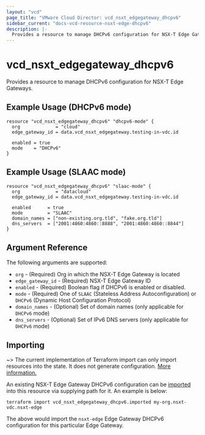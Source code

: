 ```yaml
---
layout: "vcd"
page_title: "VMware Cloud Director: vcd_nsxt_edgegateway_dhcpv6"
sidebar_current: "docs-vcd-resource-nsxt-edge-dhcpv6"
description: |-
  Provides a resource to manage DHCPv6 configuration for NSX-T Edge Gateways.
---
```


# vcd\_nsxt\_edgegateway\_dhcpv6

Provides a resource to manage DHCPv6 configuration for NSX-T Edge Gateways.

## Example Usage (DHCPv6 mode)

```hcl
resource "vcd_nsxt_edgegateway_dhcpv6" "dhcpv6-mode" {
  org             = "cloud"
  edge_gateway_id = data.vcd_nsxt_edgegateway.testing-in-vdc.id

  enabled = true
  mode    = "DHCPv6"
}
```

## Example Usage (SLAAC mode)

```hcl
resource "vcd_nsxt_edgegateway_dhcpv6" "slaac-mode" {
  org             = "datacloud"
  edge_gateway_id = data.vcd_nsxt_edgegateway.testing-in-vdc.id

  enabled      = true
  mode         = "SLAAC"
  domain_names = ["non-existing.org.tld", "fake.org.tld"]
  dns_servers  = ["2001:4860:4860::8888", "2001:4860:4860::8844"]
}
```

## Argument Reference

The following arguments are supported:

* `org` - (Required) Org in which the NSX-T Edge Gateway is located
* `edge_gateway_id` - (Required) NSX-T Edge Gateway ID
* `enabled` - (Required) Boolean flag if DHCPv6 is enabled or disabled.
* `mode` - (Required) One of `SLAAC` (Stateless Address Autoconfiguration) or `DHCPv6` (Dynamic Host
  Configuration Protocol)
* `domain_names` - (Optional) Set of domain names (only applicable for `DHCPv6` mode)
* `dns_servers` - (Optional) Set of IPv6 DNS servers (only applicable for `DHCPv6` mode)

## Importing

~> The current implementation of Terraform import can only import resources into the state.
It does not generate configuration. [More information.](https://www.terraform.io/docs/import/)

An existing NSX-T Edge Gateway DHCPv6 configuration can be [imported][docs-import] into this
resource via supplying path for it. An example is below:

[docs-import]: https://www.terraform.io/docs/import/

```
terraform import vcd_nsxt_edgegateway_dhcpv6.imported my-org.nsxt-vdc.nsxt-edge
```

The above would import the `nsxt-edge` Edge Gateway DHCPv6 configuration for this particular
Edge Gateway.

